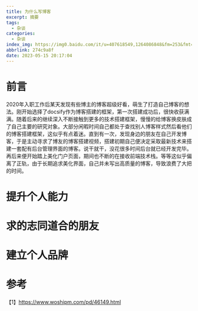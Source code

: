 ```yaml
---
title: 为什么写博客
excerpt: 摘要
tags:
  - 杂谈
categories:
  - 杂谈
index_img: https://img0.baidu.com/it/u=407618549,1264086848&fm=253&fmt=auto&app=138&f=JPEG?w=640&h=336
abbrlink: 274c9a8f
date: 2023-05-15 20:17:04
---
```


# 前言
2020年入职工作后某天发现有些博主的博客超级好看，萌生了打造自己博客的想法。刚开始选择了docsify作为博客搭建的框架，第一次搭建成功后，很快收获满满。随着后来的继续深入不断接触到更多的技术搭建框架，慢慢的给博客换皮肤成了自己主要的研究对象。大部分闲暇时间自己都处于查找别人博客样式然后看他们的博客搭建框架，这似乎有点着迷。直到有一次，发现身边的朋友在自己开发博客，于是主动寻求了博友的博客搭建视频，搭建初期自己便决定采取最新技术来搭建一套配有后台管理界面的博客。说干就干，没花很多时间后台就已经开发完毕。再后来便开始踏上美化门户页面，期间也不断的在接收前端技术栈。等等这似乎偏离了正轨，由于长期追求美化界面，自己并未写出高质量的博客，导致浪费了大把的时间。

# 提升个人能力

# 求的志同道合的朋友

# 建立个人品牌

# 参考
【1】https://www.woshipm.com/pd/46149.html
